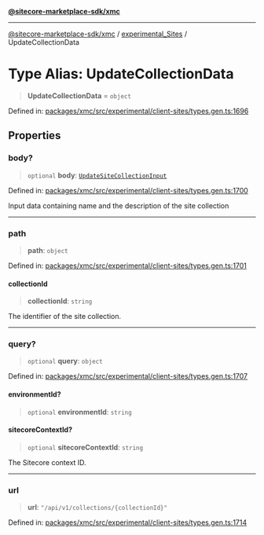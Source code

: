[**@sitecore-marketplace-sdk/xmc**](../../../../README.md)

***

[@sitecore-marketplace-sdk/xmc](../../../../README.md) / [experimental\_Sites](../README.md) / UpdateCollectionData

# Type Alias: UpdateCollectionData

> **UpdateCollectionData** = `object`

Defined in: [packages/xmc/src/experimental/client-sites/types.gen.ts:1696](https://github.com/Sitecore/marketplace-sdk/blob/main/packages/xmc/src/experimental/client-sites/types.gen.ts#L1696)

## Properties

### body?

> `optional` **body**: [`UpdateSiteCollectionInput`](UpdateSiteCollectionInput.md)

Defined in: [packages/xmc/src/experimental/client-sites/types.gen.ts:1700](https://github.com/Sitecore/marketplace-sdk/blob/main/packages/xmc/src/experimental/client-sites/types.gen.ts#L1700)

Input data containing name and the description of the site collection

***

### path

> **path**: `object`

Defined in: [packages/xmc/src/experimental/client-sites/types.gen.ts:1701](https://github.com/Sitecore/marketplace-sdk/blob/main/packages/xmc/src/experimental/client-sites/types.gen.ts#L1701)

#### collectionId

> **collectionId**: `string`

The identifier of the site collection.

***

### query?

> `optional` **query**: `object`

Defined in: [packages/xmc/src/experimental/client-sites/types.gen.ts:1707](https://github.com/Sitecore/marketplace-sdk/blob/main/packages/xmc/src/experimental/client-sites/types.gen.ts#L1707)

#### environmentId?

> `optional` **environmentId**: `string`

#### sitecoreContextId?

> `optional` **sitecoreContextId**: `string`

The Sitecore context ID.

***

### url

> **url**: `"/api/v1/collections/{collectionId}"`

Defined in: [packages/xmc/src/experimental/client-sites/types.gen.ts:1714](https://github.com/Sitecore/marketplace-sdk/blob/main/packages/xmc/src/experimental/client-sites/types.gen.ts#L1714)
